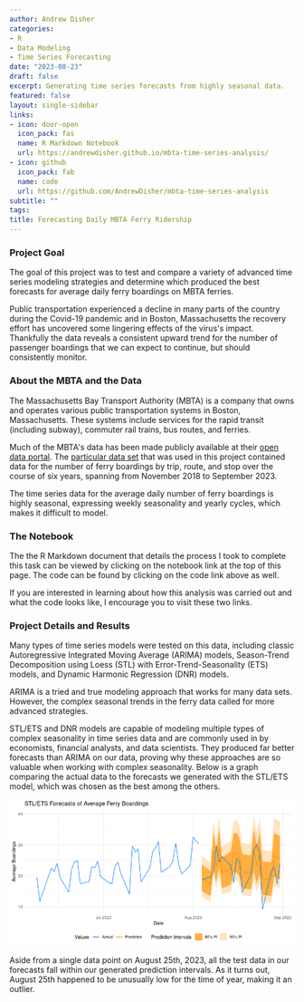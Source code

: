 ```yaml
---
author: Andrew Disher
categories:
- R
- Data Modeling
- Time Series Forecasting
date: "2023-08-23"
draft: false
excerpt: Generating time series forecasts from highly seasonal data. 
featured: false
layout: single-sidebar
links:
- icon: door-open
  icon_pack: fas
  name: R Markdown Notebook
  url: https://andrewdisher.github.io/mbta-time-series-analysis/
- icon: github
  icon_pack: fab
  name: code
  url: https://github.com/AndrewDisher/mbta-time-series-analysis
subtitle: ""
tags:
title: Forecasting Daily MBTA Ferry Ridership
---
```


### Project Goal

The goal of this project was to test and compare a variety of advanced time series
modeling strategies and determine which produced the best forecasts for average daily 
ferry boardings on MBTA ferries. 

Public transportation experienced a decline in many parts of the country during the 
Covid-19 pandemic and in Boston, Massachusetts the recovery effort has uncovered some lingering effects of the 
virus's impact. Thankfully the data reveals a consistent upward trend for the number of 
passenger boardings that we can expect to continue, but should consistently monitor.

### About the MBTA and the Data

The Massachusetts Bay Transport Authority (MBTA) is a company that owns and operates 
various public transportation systems in Boston, Massachusetts. These systems include 
services for the rapid transit (including subway), commuter rail trains, bus routes, 
and ferries. 

Much of the MBTA's data has been made publicly available at their [open data portal](https://mbta-massdot.opendata.arcgis.com/). 
The [particular data set](https://mbta-massdot.opendata.arcgis.com/datasets/ae21643bbe60488db8520cc694f882aa_0/explore) 
that was used in this project contained data for the number of
ferry boardings by trip, route, and stop over the course of six years, spanning from
November 2018 to September 2023. 

The time series data for the average daily number of ferry boardings is highly seasonal, 
expressing weekly seasonality and yearly cycles, which makes it difficult to model.

### The Notebook

The the R Markdown document that details the process I took to complete this task
can be viewed by clicking on the notebook link at the top of this page. The code
can be found by clicking on the code link above as well. 

If you are interested in learning about how this analysis was carried out and what
the code looks like, I encourage you to visit these two links. 

### Project Details and Results

Many types of time series models were tested on this data, including classic Autoregressive
Integrated Moving Average (ARIMA) models, Season-Trend Decomposition using Loess (STL) with 
Error-Trend-Seasonality (ETS) models, and Dynamic Harmonic Regression (DNR) models. 

ARIMA is a tried and true modeling approach that works for many data sets. However, the 
complex seasonal trends in the ferry data called for more advanced strategies. 

STL/ETS and DNR models are capable of modeling multiple types of complex seasonality in time series data
and are commonly used in by economists, financial analysts, and data scientists. They 
produced far better forecasts than ARIMA on our data, proving why these approaches are so valuable 
when working with complex seasonality. Below is a graph comparing the actual data to 
the forecasts we generated with the STL/ETS model, which was chosen as the best among the others. 

![STL/ETS Forecasts](ETS_forecasts.png)

Aside from a single data point on August 25th, 2023, all the test data in our forecasts
fall within our generated prediction intervals. As it turns out, August 25th happened
to be unusually low for the time of year, making it an outlier. 
